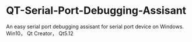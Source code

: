 # QT-Serial-Port-Debugging-Assisant
An easy serial port debugging assisant for serial port device on Windows.
Win10， Qt Creator， Qt5.12
